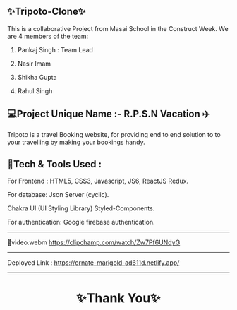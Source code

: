 ✨Tripoto-Clone✨
---
This is a collaborative Project from Masai School in the Construct Week. We are 4 members of the team:

1. Pankaj Singh : Team Lead

2. Nasir Imam

3. Shikha Gupta

4. Rahul Singh

💻Project Unique Name :- R.P.S.N Vacation ✈️
---
Tripoto is a travel Booking website, for providing end to end solution to to your travelling by making your bookings handy.

💫Tech & Tools Used :
--- 

For Frontend : HTML5, CSS3, Javascript, JS6, ReactJS Redux.

For database: Json Server (cyclic).

Chakra UI (UI Styling Library) Styled-Components.

For authentication: Google firebase authentication.

---
🎥video.webm
 https://clipchamp.com/watch/Zw7Pf6UNdyG


---
Deployed Link : https://ornate-marigold-ad611d.netlify.app/


----
<h1 align="center">✨Thank You✨</h1>

